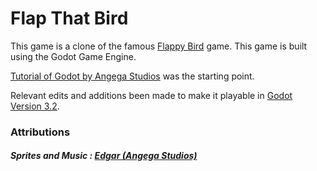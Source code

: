 
# Flap That Bird

This game is a clone of the famous [Flappy Bird](http://flappybird.io/) game. 
This game is built using the Godot Game Engine. 

[Tutorial of Godot by Angega Studios](https://www.youtube.com/watch?v=k_ghOyPX820&list=PLv3l-oZCXaql20IlPe7gfBEzomnPSLekY&index=1) was the starting point. 

Relevant edits and additions been made to make it playable in [Godot Version 3.2](https://godotengine.org/download/windows).




### Attributions
##### Sprites and Music : [Edgar (Angega Studios)](https://www.youtube.com/watch?v=k_ghOyPX820&list=PLv3l-oZCXaql20IlPe7gfBEzomnPSLekY&index=1)

